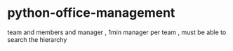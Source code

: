 # python-office-management
team and members and manager , 1min manager per team , must be able to search the hierarchy  
